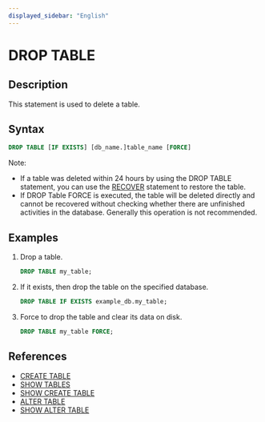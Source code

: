 ```yaml
---
displayed_sidebar: "English"
---
```


# DROP TABLE

## Description

This statement is used to delete a table.

## Syntax

```sql
DROP TABLE [IF EXISTS] [db_name.]table_name [FORCE]
```

Note:

- If a table was deleted within 24 hours by using the DROP TABLE statement, you can use the [RECOVER](../data-definition/RECOVER.md) statement to restore the table.
- If DROP Table FORCE is executed, the table will be deleted directly and cannot be recovered without checking whether there are unfinished activities in the database. Generally this operation is not recommended.

## Examples

1. Drop a table.

    ```sql
    DROP TABLE my_table;
    ```

2. If it exists, then drop the table on the specified database.

    ```sql
    DROP TABLE IF EXISTS example_db.my_table;
    ```

3. Force to drop the table and clear its data on disk.

    ```sql
    DROP TABLE my_table FORCE;
    ```

## References

- [CREATE TABLE](CREATE_TABLE.md)
- [SHOW TABLES](../data-manipulation/SHOW_TABLES.md)
- [SHOW CREATE TABLE](../data-manipulation/SHOW_CREATE_TABLE.md)
- [ALTER TABLE](ALTER_TABLE.md)
- [SHOW ALTER TABLE](../data-manipulation/SHOW_ALTER.md)
